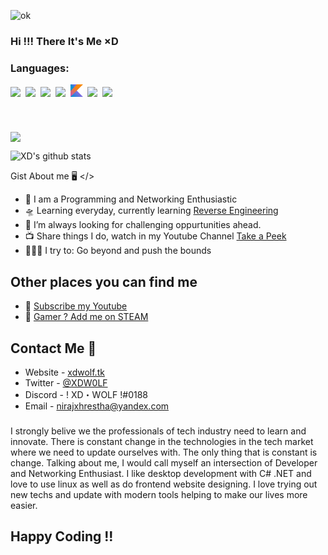 ![ok](https://user-images.githubusercontent.com/62610377/91529483-185e8500-e929-11ea-9c48-1c8cd70fa780.gif)

### Hi !!! There It's Me ×D

### Languages:
<code><img height="20" src="https://upload.wikimedia.org/wikipedia/commons/thumb/7/7a/C_Sharp_logo.svg/150px-C_Sharp_logo.svg.png"></code>&nbsp;
<code><img height="20" src="https://upload.wikimedia.org/wikipedia/commons/thumb/c/c3/Python-logo-notext.svg/1024px-Python-logo-notext.svg.png"></code>&nbsp;
<code><img height="20" src="https://upload.wikimedia.org/wikipedia/commons/thumb/6/61/HTML5_logo_and_wordmark.svg/120px-HTML5_logo_and_wordmark.svg.png"></code>&nbsp;
<code><img height="20" src="https://upload.wikimedia.org/wikipedia/commons/thumb/d/d5/CSS3_logo_and_wordmark.svg/120px-CSS3_logo_and_wordmark.svg.png"></code>&nbsp;
<code><img height="20" src="https://raw.githubusercontent.com/github/explore/80688e429a7d4ef2fca1e82350fe8e3517d3494d/topics/kotlin/kotlin.png"></code>&nbsp;
<code><img height="20" src="https://git-scm.com/images/logos/downloads/Git-Icon-1788C.png"></code>&nbsp;
<code><img height="20" src="https://i.imgur.com/d99lFGD.png"></code>&nbsp;
<br>
<br>
<br>
<br>
 <img align="center" src="https://github-readme-stats.vercel.app/api/top-langs/?username=nirajxhrestha&layout=compact"/> 
 
 ![XD's github stats](https://github-readme-stats.vercel.app/api?username=nirajxhrestha&show_icons=true&theme=radical)


Gist About me 🖥️ </>

- 🎤 I am a Programming and Networking Enthusiastic
- 🛸 Learning everyday, currently learning [Reverse Engineering](https://www.udemy.com/course/reversing-software-protection/)
- 🌋 I’m always looking for challenging oppurtunities ahead.
- 📺 Share things I do, watch in my Youtube Channel [Take a Peek](https://www.youtube.com/channel/UCmMZHe5L3Q70UNv0cjuCE5Q?sub_confirmation=1)
- 🧗🏾‍♀️ I try to: Go beyond and push the bounds

## Other places you can find me

- 🎥 [Subscribe my Youtube](https://www.youtube.com/channel/UCmMZHe5L3Q70UNv0cjuCE5Q?sub_confirmation=1)
- 🐣 [Gamer ? Add me on STEAM](https://steamcommunity.com/id/xdwolfxd/)

## Contact Me 📱

- Website - [xdwolf.tk](http://xdwolf.tk)
- Twitter - [@XDW0LF](https://twitter.com/XDW0LF)
- Discord - ! XD・WOLF !#0188
- Email - nirajxhrestha@yandex.com

###

I strongly belive we the professionals of tech industry need to learn and innovate. There is constant change in the technologies in the tech market where we need to update ourselves with. The only thing that is constant is change. Talking about me, I would call myself an intersection of Developer and Networking Enthusiast. I like desktop development with C# .NET and love to use linux as well as do frontend website designing. I love trying out new techs and update with modern tools helping to make our lives more easier.

## Happy Coding !!
